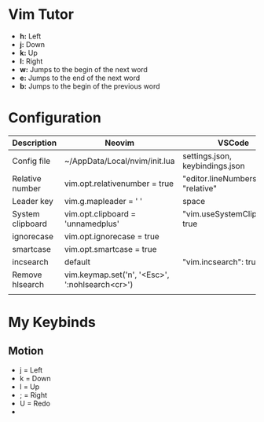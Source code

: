 # Vim Tutor
+ **h:** Left
+ **j:** Down
+ **k:** Up
+ **l:** Right
+ **w:** Jumps to the begin of the next word
+ **e:** Jumps to the end of the next word
+ **b:** Jumps to the begin of the previous word

# Configuration
| Description      | Neovim                                                | VSCode                           | JetBrains                            |
| ---------------- | ----------------------------------------------------- | -------------------------------- | ------------------------------------ |
| Config file      | ~/AppData/Local/nvim/init.lua                         | settings.json, keybindings.json  | ~/.ideavimrc                         |
| Relative number  | vim.opt.relativenumber = true                         | "editor.lineNumbers": "relative" | set relativenumber                   |
| Leader key       | vim.g.mapleader = ' '                                 | space                            | let mapleader = ' '                  |
| System clipboard | vim.opt.clipboard = 'unnamedplus'                     | "vim.useSystemClipboard": true   | set clipboard^=unnamed,unnamedplus   |
| ignorecase       | vim.opt.ignorecase = true<br>                         |                                  | set ignorecase<br>                   |
| smartcase        | vim.opt.smartcase = true                              |                                  | set smartcase                        |
| incsearch        | default                                               | "vim.incsearch": true,           | set incsearch                        |
| Remove hlsearch  | vim.keymap.set('n', '\<Esc>', ':nohlsearch\<cr>')<br> |                                  | nnoremap \<Esc> :nohlsearch\<cr><br> |
|                  |                                                       |                                  |                                      |


# My Keybinds
## Motion
- j = Left
- k = Down
- l = Up
- ; = Right
- U = Redo
- 




